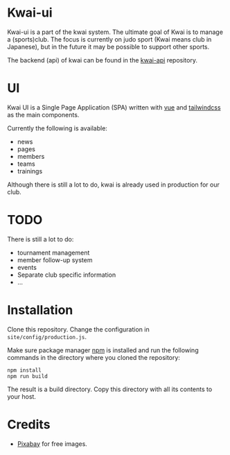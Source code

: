 Kwai-ui
=======

Kwai-ui is a part of the kwai system. The ultimate goal of Kwai is to manage a (sports)club. The focus is currently on judo sport (Kwai means club in Japanese), but in the future it may be possible to support
other sports.

The backend (api) of kwai can be found in the [kwai-api](https://github.com/fbraem/kwai-api) repository.

UI
==
Kwai UI is a Single Page Application (SPA) written with [vue](https://vuejs.org/) and [tailwindcss](https://tailwindcss.com/) as the main components.

Currently the following is available:

- news
- pages
- members
- teams
- trainings

Although there is still a lot to do, kwai is already used in production for our club.

TODO
====

There is still a lot to do:

- tournament management
- member follow-up system
- events
- Separate club specific information
- ...

Installation
============

Clone this repository. Change the configuration in `site/config/production.js`.

Make sure package manager [npm](https://www.npmjs.com/) is installed and run the following commands in the directory where you cloned the repository:

    npm install
    npm run build

The result is a build directory. Copy this directory with all its contents to your host.

Credits
=======
+ [Pixabay](https://pixabay.com/?utm_source=link-attribution&amp;utm_medium=referral&amp;utm_campaign=image&amp;utm_content=984393) for free images.

